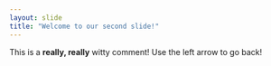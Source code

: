 ```yaml
---
layout: slide
title: "Welcome to our second slide!"
---
```

This is a **really, really** witty comment!
Use the left arrow to go back!

